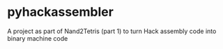 # pyhackassembler
A project as part of Nand2Tetris (part 1) to turn Hack assembly code into binary machine code
